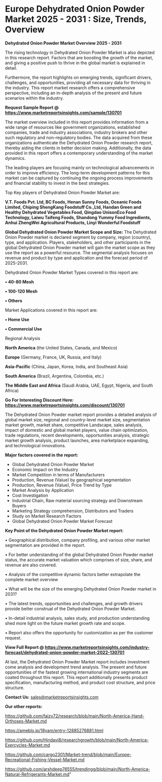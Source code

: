  # Europe Dehydrated Onion Powder Market 2025 - 2031 : Size, Trends, Overview

<Strong> Dehydrated Onion Powder Market Overview 2025 - 2031</strong>

The rising technology in Dehydrated Onion Powder Market is also depicted in this research report. Factors that are boosting the growth of the market, and giving a positive push to thrive in the global market is explained in detail.

Furthermore, the report highlights on emerging trends, significant drivers, challenges, and opportunities, providing all necessary data for thriving in the industry. This report market research offers a comprehensive perspective, including an in-depth analysis of the present and future scenarios within the industry.

<strong>Request Sample Report @ <a href=https://www.marketreportsinsights.com/sample/130701>https://www.marketreportsinsights.com/sample/130701</a></strong>

The market overview included in this report provides information from a wide range of resources like government organizations, established companies, trade and industry associations, industry brokers and other such regulatory and non-regulatory bodies. The data acquired from these organizations authenticate the Dehydrated Onion Powder research report, thereby aiding the clients in better decision making. Additionally, the data provided in this report offers a contemporary understanding of the market dynamics.

The leading players are focusing mainly on technological advancements in order to improve efficiency. The long-term development patterns for this market can be captured by continuing the ongoing process improvements and financial stability to invest in the best strategies.

Top Key players of Dehydrated Onion Powder Market are:

<strong>V.T. Foods Pvt. Ltd, BC Foods, Henan Sunny Foods, Oceanic Foods Limited, Chiping ShengKang Foodstuff Co.,Ltd, Handan Green and Healthy Dehydrated Vegetables Food, Qingdao UnisonEco Food Technology, Laiwu Taifeng Foods, Shandong Yummy Food Ingredients, Anhui ZhengWei Agricultural Products, Linyi Wonderful Foodstuff</strong>

<strong><b>Global Dehydrated Onion Powder Market Scope and Size:</b></strong>
The Dehydrated Onion Powder market is declared segment by company, region (country), type, and application. Players, stakeholders, and other participants in the global Dehydrated Onion Powder market will gain the market scope as they use the report as a powerful resource. The segmental analysis focuses on revenue and product by type and application and the forecast period of 2025-2031.

Dehydrated Onion Powder Market Types covered in this report are:

<strong>• 40-80 Mesh

• 100-120 Mesh

• Others</strong>

Market Applications covered in this report are:

<strong>• Home Use

• Commercial Use</strong> 

Regional Analysis

<strong>North America</strong> (the United States, Canada, and Mexico)

<strong>Europe</strong> (Germany, France, UK, Russia, and Italy)

<strong>Asia-Pacific</strong> (China, Japan, Korea, India, and Southeast Asia)

<strong>South America</strong> (Brazil, Argentina, Colombia, etc.)

<strong>The Middle East and Africa</strong> (Saudi Arabia, UAE, Egypt, Nigeria, and South Africa)

<strong>Go For Interesting Discount Here: <a href=https://www.marketreportsinsights.com/discount/130701>https://www.marketreportsinsights.com/discount/130701</a></strong>

The Dehydrated Onion Powder market report provides a detailed analysis of global market size, regional and country-level market size, segmentation market growth, market share, competitive Landscape, sales analysis, impact of domestic and global market players, value chain optimization, trade regulations, recent developments, opportunities analysis, strategic market growth analysis, product launches, area marketplace expanding, and technological innovations.

<strong><b>Major factors covered in the report:</b></strong>
<ul>
  <li>Global Dehydrated Onion Powder Market </li>
  <li>Economic Impact on the Industry</li>
  <li>Market Competition in terms of Manufacturers</li>
  <li>Production, Revenue (Value) by geographical segmentation</li>
  <li>Production, Revenue (Value), Price Trend by Type</li>
  <li>Market Analysis by Application</li>
  <li>Cost Investigation</li>
  <li>Industrial Chain, Raw material sourcing strategy and Downstream Buyers</li>
  <li>Marketing Strategy comprehension, Distributors and Traders</li>
  <li>Study on Market Research Factors</li>
  <li>Global Dehydrated Onion Powder Market Forecast</li>
</ul>

<strong><b>Key Point of the Dehydrated Onion Powder Market report:</b></strong>

• Geographical distribution, company profiling, and various other market segmentation are provided in the report.

• For better understanding of the global Dehydrated Onion Powder market status, the accurate market valuation which comprises of size, share, and revenue are also covered.

• Analysis of the competitive dynamic factors better extrapolate the complete market overview

• What will be the size of the emerging Dehydrated Onion Powder market in 2031?

• The latest trends, opportunities and challenges, and growth drivers provide better construal of the Dehydrated Onion Powder Market.

• In-detail industrial analysis, sales study, and production understanding shed more light on the future market growth rate and scope.

• Report also offers the opportunity for customization as per the customer request.

<strong><b>View Full Report @ <a href=https://www.marketreportsinsights.com/industry-forecast/dehydrated-onion-powder-market-2022-130701>https://www.marketreportsinsights.com/industry-forecast/dehydrated-onion-powder-market-2022-130701</a></b></strong>


At last, the Dehydrated Onion Powder Market report includes investment come analysis and development trend analysis. The present and future opportunities of the fastest growing international industry segments are coated throughout this report. This report additionally presents product specification, manufacturing method, and product cost structure, and price structure.

<strong>Contact Us:</strong>
sales@marketreportsinsights.com

<strong>Our other reports:</strong>

<a href=https://github.com/faizy72/research/blob/main/North-America-Hand-Orthoses-Market.md>https://github.com/faizy72/research/blob/main/North-America-Hand-Orthoses-Market.md</a>

<a href=https://ameblo.jp/18yam/entry-12885276881.html>https://ameblo.jp/18yam/entry-12885276881.html</a>

<a href=https://github.com/Hindavi8/researchgrowth/blob/main/North-America-Exercycles-Market.md>https://github.com/Hindavi8/researchgrowth/blob/main/North-America-Exercycles-Market.md</a>

<a href=https://github.com/cargo2301/Market-trend/blob/main/Europe-Recreational-Fishing-Vessel-Market.md>https://github.com/cargo2301/Market-trend/blob/main/Europe-Recreational-Fishing-Vessel-Market.md</a>

<a href=https://github.com/arshdeep76555/trendingg/blob/main/North-America-Natural-Refrigerants-Market.md>https://github.com/arshdeep76555/trendingg/blob/main/North-America-Natural-Refrigerants-Market.md</a>"
